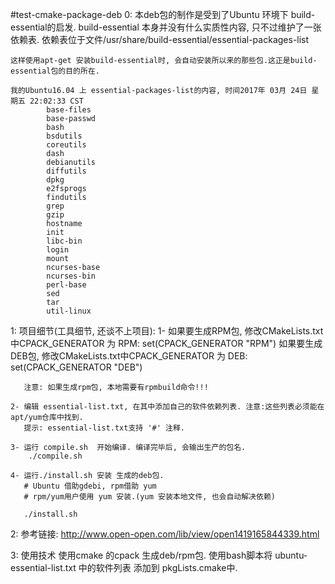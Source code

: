 #test-cmake-package-deb
0: 本deb包的制作是受到了Ubuntu 环境下 build-essential的启发.
    build-essential 本身并没有什么实质性内容, 只不过维护了一张依赖表.
    依赖表位于文件/usr/share/build-essential/essential-packages-list

    这样使用apt-get 安装build-essential时, 会自动安装所以来的那些包.这正是build-essential包的目的所在.

    我的Ubuntu16.04 上 essential-packages-list的内容, 时间2017年 03月 24日 星期五 22:02:33 CST
            base-files
            base-passwd
            bash
            bsdutils
            coreutils
            dash
            debianutils
            diffutils
            dpkg
            e2fsprogs
            findutils
            grep
            gzip
            hostname
            init
            libc-bin
            login
            mount
            ncurses-base
            ncurses-bin
            perl-base
            sed
            tar
            util-linux


1: 项目细节(工具细节, 还谈不上项目):
    1- 如果要生成RPM包, 修改CMakeLists.txt中CPACK_GENERATOR 为 RPM: set(CPACK_GENERATOR "RPM")
       如果要生成DEB包, 修改CMakeLists.txt中CPACK_GENERATOR 为 DEB: set(CPACK_GENERATOR "DEB")

       注意: 如果生成rpm包, 本地需要有rpmbuild命令!!!

    2- 编辑 essential-list.txt, 在其中添加自己的软件依赖列表. 注意:这些列表必须能在apt/yum仓库中找到.
       提示: essential-list.txt支持 '#' 注释.

    3- 运行 compile.sh  开始编译. 编译完毕后, 会输出生产的包名.
        ./compile.sh

    4- 运行./install.sh 安装 生成的deb包.
       # Ubuntu 借助gdebi, rpm借助 yum
       # rpm/yum用户使用 yum 安装.(yum 安装本地文件, 也会自动解决依赖)

       ./install.sh


2: 参考链接: http://www.open-open.com/lib/view/open1419165844339.html


3: 使用技术
    使用cmake 的cpack 生成deb/rpm包.
    使用bash脚本将 ubuntu-essential-list.txt 中的软件列表 添加到 pkgLists.cmake中.
